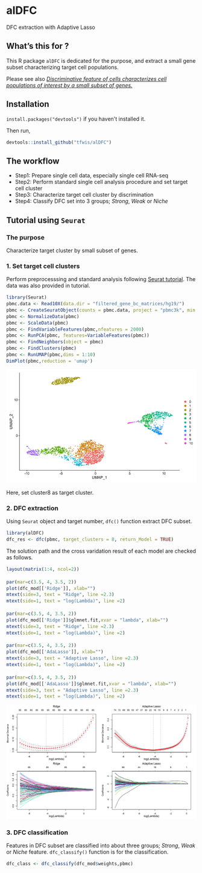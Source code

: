 # alDFC
DFC extraction with Adaptive Lasso

## What’s this for ?




This R package `alDFC` is dedicated for the purpose, and extract a small gene subset characterizing target cell populations.

Please see also [*Discriminative feature of cells characterizes cell populations of interest by a small subset of genes.*](https://journals.plos.org/ploscompbiol/article?id=10.1371/journal.pcbi.1009579)

## Installation

`install.packages("devtools")` if you haven't installed it.

Then run,

``` r
devtools::install_github("tfwis/alDFC")
```

## The workflow

* Step1: Prepare single cell data, especially single cell RNA-seq
* Step2: Perform standard single cell analysis procedure and set target cell cluster
* Step3: Characterize target cell cluster by discrimination
* Step4: Classify DFC set into 3 groups; *Strong*, *Weak* or *Niche*

## Tutorial using `Seurat`

### The purpose

Characterize target cluster by small subset of genes.

### 1. Set target cell clusters

Perform preprocesssing and standard analysis following [Seurat tutorial](https://satijalab.org/seurat/articles/pbmc3k_tutorial.html). The data was also provided in tutorial.

```r
library(Seurat)
pbmc.data <- Read10X(data.dir = "filtered_gene_bc_matrices/hg19/")
pbmc <- CreateSeuratObject(counts = pbmc.data, project = "pbmc3k", min.cells = 3, min.features = 200)
pbmc <- NormalizeData(pbmc)
pbmc <- ScaleData(pbmc)
pbmc <- FindVariableFeatures(pbmc,nfeatures = 2000)
pbmc <- RunPCA(pbmc, features=VariableFeatures(pbmc))
pbmc <- FindNeighbors(object = pbmc)
pbmc <- FindClusters(pbmc)
pbmc <- RunUMAP(pbmc,dims = 1:10)
DimPlot(pbmc,reduction = 'umap')
```

![pbmc_umap](man/pbmc_umap.png)

Here, set cluster8 as target cluster.

### 2. DFC extraction

Using `Seurat` object and target number, `dfc()` function extract DFC subset.

```r
library(alDFC)
dfc_res <- dfc(pbmc, target_clusters = 8, return_Model = TRUE)
```

The solution path and the cross varidation result of each model are checked as follows.

```r
layout(matrix(1:4, ncol=2))

par(mar=c(3.5, 4, 3.5, 2))
plot(dfc_mod[['Ridge']], xlab="")
mtext(side=3, text = "Ridge", line =2.3)
mtext(side=1, text = "log(Lambda)", line =2)

par(mar=c(3.5, 4, 3.5, 2))
plot(dfc_mod[['Ridge']]$glmnet.fit,xvar = "lambda", xlab="")
mtext(side=3, text = "Ridge", line =2.3)
mtext(side=1, text = "log(Lambda)", line =2)

par(mar=c(3.5, 4, 3.5, 2))
plot(dfc_mod[['AdaLasso']], xlab="")
mtext(side=3, text = "Adaptive Lasso", line =2.3)
mtext(side=1, text = "log(Lambda)", line =2)

par(mar=c(3.5, 4, 3.5, 2))
plot(dfc_mod[['AdaLasso']]$glmnet.fit,xvar = "lambda", xlab="")
mtext(side=3, text = "Adaptive Lasso", line =2.3)
mtext(side=1, text = "log(Lambda)", line =2)
```

![regress_plot](man/regression_results.png)

### 3. DFC classification

Features in DFC subset are classified into about three groups; *Strong*, *Weak* or *Niche* feature.
`dfc_classify()` function is for the classification.
```r
dfc_class <- dfc_classify(dfc_mod$weights,pbmc)
```
